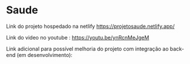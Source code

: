 # Saude
Link do projeto hospedado na netlify
https://projetosaude.netlify.app/

Link do video no youtube :
https://youtu.be/ynRcnMeJgeM

Link adicional para possível melhoria do projeto com integração ao back-end (em desenvolvimento):
